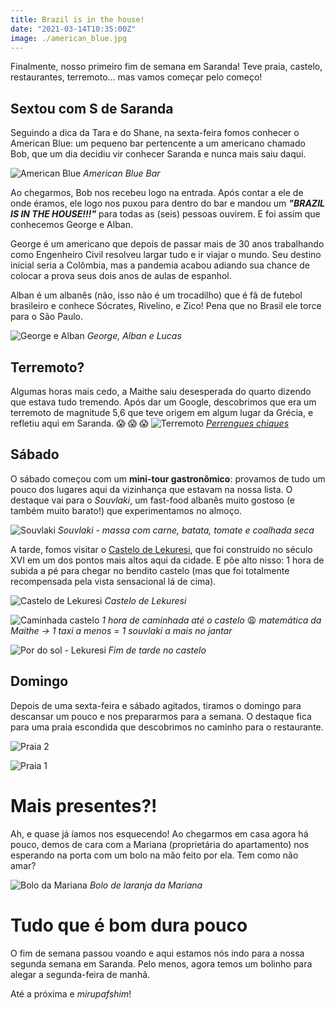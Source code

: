 ```yaml
---
title: Brazil is in the house!
date: "2021-03-14T10:35:00Z"
image: ./american_blue.jpg
---
```


Finalmente, nosso primeiro fim de semana em Saranda! Teve praia, castelo, restaurantes, terremoto... mas vamos começar pelo começo!

## Sextou com S de Saranda

Seguindo a dica da Tara e do Shane, na sexta-feira fomos conhecer o American Blue: um pequeno bar pertencente a um americano chamado Bob, que um dia decidiu vir conhecer Saranda e nunca mais saiu daqui.

![American Blue](./american_blue.jpg)
*American Blue Bar*

Ao chegarmos, Bob nos recebeu logo na entrada. Após contar a ele de onde éramos, ele logo nos puxou para dentro do bar e mandou um ***"BRAZIL IS IN THE HOUSE!!!"*** para todas as (seis) pessoas ouvirem. E foi assim que conhecemos George e Alban.

George é um americano que depois de passar mais de 30 anos trabalhando como Engenheiro Civil resolveu largar tudo e ir viajar o mundo. Seu destino inicial seria a Colômbia, mas a pandemia acabou adiando sua chance de colocar a prova seus dois anos de aulas de espanhol.

Alban é um albanês (não, isso não é um trocadilho) que é fã de futebol brasileiro e conhece Sócrates, Rivelino, e Zico! Pena que no Brasil ele torce para o São Paulo.

![George e Alban](./george_alban.jpg)
*George, Alban e Lucas*


## Terremoto?

Algumas horas mais cedo, a Maithe saiu desesperada do quarto dizendo que estava tudo tremendo. Após dar um Google, descobrimos que era um terremoto de magnitude 5,6 que teve origem em algum lugar da Grécia, e refletiu aqui em Saranda. 😱 😱 😱
![Terremoto](./terremoto.jpg)
*[Perrengues chiques](https://www.instagram.com/perrengue_chique/)*

## Sábado

O sábado começou com um **mini-tour gastronômico**: provamos de tudo um pouco dos lugares aqui da vizinhança que estavam na nossa lista. O destaque vai para o *Souvlaki*, um fast-food albanês muito gostoso (e também muito barato!) que experimentamos no almoço.

![Souvlaki](./souvlaki.jpg)
*Souvlaki - massa com carne, batata, tomate e coalhada seca*


A tarde, fomos visitar o [Castelo de Lekuresi](https://en.wikipedia.org/wiki/L%C3%ABkur%C3%ABsi_Castle), que foi construido no século XVI em um dos pontos mais altos aqui da cidade. E põe alto nisso: 1 hora de subida a pé para chegar no bendito castelo (mas que foi totalmente recompensada pela vista sensacional lá de cima).

![Castelo de Lekuresi](./lekuresi_castle.jpg)
*Castelo de Lekuresi*

![Caminhada castelo](./caminhada_castelo.jpg)
*1 hora de caminhada até o castelo* 😩  *matemática da Maithe -> 1 taxi a menos = 1 souvlaki a mais no jantar*

![Por do sol - Lekuresi](./por_do_sol_lekuresi.jpg)
*Fim de tarde no castelo*

## Domingo

Depois de uma sexta-feira e sábado agitados, tiramos o domingo para descansar um pouco e nos prepararmos para a semana. O destaque fica para uma praia escondida que descobrimos no caminho para o restaurante.

![Praia 2](./praia_2.jpg)

![Praia 1](./praia_1.jpg)

# Mais presentes?!

Ah, e quase já íamos nos esquecendo! Ao chegarmos em casa agora há pouco, demos de cara com a Mariana (proprietária do apartamento) nos esperando na porta com um bolo na mão feito por ela. Tem como não amar?

![Bolo da Mariana](./bolo_mariana.jpg)
*Bolo de laranja da Mariana*

# Tudo que é bom dura pouco

O fim de semana passou voando e aqui estamos nós indo para a nossa segunda semana em Saranda. Pelo menos, agora temos um bolinho para alegar a segunda-feira de manhã.

Até a próxima e *mirupafshim*!


